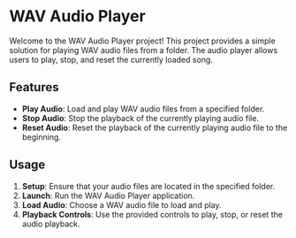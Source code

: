 # WAV Audio Player

Welcome to the WAV Audio Player project! This project provides a simple solution for playing WAV audio files from a folder. The audio player allows users to play, stop, and reset the currently loaded song.

## Features

- **Play Audio**: Load and play WAV audio files from a specified folder.
- **Stop Audio**: Stop the playback of the currently playing audio file.
- **Reset Audio**: Reset the playback of the currently playing audio file to the beginning.

## Usage

1. **Setup**: Ensure that your audio files are located in the specified folder.
2. **Launch**: Run the WAV Audio Player application.
3. **Load Audio**: Choose a WAV audio file to load and play.
4. **Playback Controls**: Use the provided controls to play, stop, or reset the audio playback.


